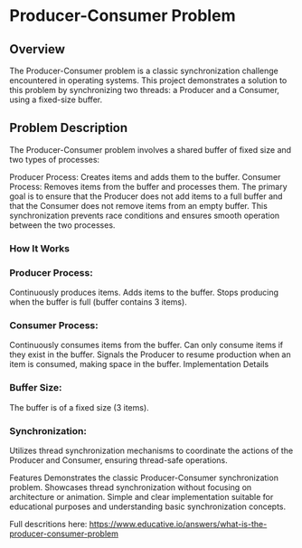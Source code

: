 # Producer-Consumer Problem

## Overview

The Producer-Consumer problem is a classic synchronization challenge encountered in operating systems. This project demonstrates a solution to this problem by synchronizing two threads: a Producer and a Consumer, using a fixed-size buffer.

## Problem Description

The Producer-Consumer problem involves a shared buffer of fixed size and two types of processes:

Producer Process: Creates items and adds them to the buffer.
Consumer Process: Removes items from the buffer and processes them.
The primary goal is to ensure that the Producer does not add items to a full buffer and that the Consumer does not remove items from an empty buffer. This synchronization prevents race conditions and ensures smooth operation between the two processes.

### How It Works

### Producer Process:
Continuously produces items.
Adds items to the buffer.
Stops producing when the buffer is full (buffer contains 3 items).


### Consumer Process:
Continuously consumes items from the buffer.
Can only consume items if they exist in the buffer.
Signals the Producer to resume production when an item is consumed, making space in the buffer.
Implementation Details

### Buffer Size: 
The buffer is of a fixed size (3 items).

### Synchronization: 
Utilizes thread synchronization mechanisms to coordinate the actions of the Producer and Consumer, ensuring thread-safe operations.

Features
Demonstrates the classic Producer-Consumer synchronization problem.
Showcases thread synchronization without focusing on architecture or animation.
Simple and clear implementation suitable for educational purposes and understanding basic synchronization concepts.
 

Full descritions here: 
https://www.educative.io/answers/what-is-the-producer-consumer-problem

